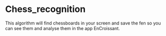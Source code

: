 # Chess_recognition
This algorithm will find chessboards in your screen and save the fen so you can see them and analyse them in the app EnCroissant.
